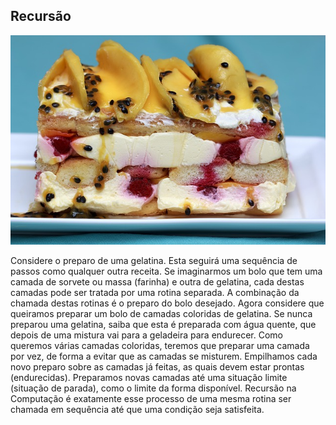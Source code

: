 ## Recursão

![](/assets/recursao.jpg)

Considere o preparo de uma gelatina. Esta seguirá uma sequência de passos como qualquer outra receita. Se imaginarmos um bolo que tem uma camada de sorvete ou massa (farinha) e outra de gelatina, cada destas camadas pode ser tratada por uma rotina separada. A combinação da chamada destas rotinas é o preparo do bolo desejado. 
Agora considere que queiramos preparar um bolo de camadas coloridas de gelatina. Se nunca preparou uma gelatina, saiba que esta é preparada com água quente, que depois de uma mistura vai para a geladeira para endurecer. Como queremos várias camadas coloridas, teremos que preparar uma camada por vez, de forma a evitar que as camadas se misturem. Empilhamos cada novo preparo sobre as camadas já feitas, as quais devem estar prontas (endurecidas). Preparamos novas camadas até uma situação limite (situação de parada), como o limite da forma disponível. Recursão na Computação é exatamente esse processo de uma mesma rotina ser chamada em sequência até que uma condição seja satisfeita.

